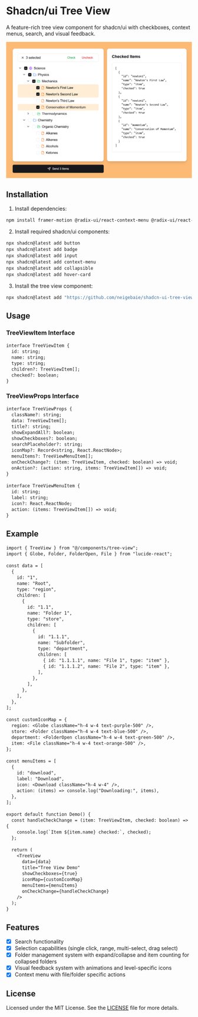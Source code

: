 # Shadcn/ui Tree View

A feature-rich tree view component for shadcn/ui with checkboxes, context menus, search, and visual feedback.

![screenshot](./screenshot.png)

## Installation

1. Install dependencies:
```bash
npm install framer-motion @radix-ui/react-context-menu @radix-ui/react-collapsible @radix-ui/react-hover-card
```

2. Install required shadcn/ui components:
```bash
npx shadcn@latest add button
npx shadcn@latest add badge
npx shadcn@latest add input
npx shadcn@latest add context-menu
npx shadcn@latest add collapsible
npx shadcn@latest add hover-card
```

3. Install the tree view component:
```bash
npx shadcn@latest add "https://github.com/neigebaie/shadcn-ui-tree-view/releases/download/v1.1.0/schema.json"
```

## Usage

### TreeViewItem Interface
```tsx
interface TreeViewItem {
  id: string;
  name: string;
  type: string;
  children?: TreeViewItem[];
  checked?: boolean;
}
```

### TreeViewProps Interface
```tsx
interface TreeViewProps {
  className?: string;
  data: TreeViewItem[];
  title?: string;
  showExpandAll?: boolean;
  showCheckboxes?: boolean;
  searchPlaceholder?: string;
  iconMap?: Record<string, React.ReactNode>;
  menuItems?: TreeViewMenuItem[];
  onCheckChange?: (item: TreeViewItem, checked: boolean) => void;
  onAction?: (action: string, items: TreeViewItem[]) => void;
}

interface TreeViewMenuItem {
  id: string;
  label: string;
  icon?: React.ReactNode;
  action: (items: TreeViewItem[]) => void;
}
```

## Example

```tsx
import { TreeView } from "@/components/tree-view";
import { Globe, Folder, FolderOpen, File } from "lucide-react";

const data = [
  {
    id: "1",
    name: "Root",
    type: "region",
    children: [
      {
        id: "1.1",
        name: "Folder 1",
        type: "store",
        children: [
          {
            id: "1.1.1",
            name: "Subfolder",
            type: "department",
            children: [
              { id: "1.1.1.1", name: "File 1", type: "item" },
              { id: "1.1.1.2", name: "File 2", type: "item" },
            ],
          },
        ],
      },
    ],
  },
];

const customIconMap = {
  region: <Globe className="h-4 w-4 text-purple-500" />,
  store: <Folder className="h-4 w-4 text-blue-500" />,
  department: <FolderOpen className="h-4 w-4 text-green-500" />,
  item: <File className="h-4 w-4 text-orange-500" />,
};

const menuItems = [
  {
    id: "download",
    label: "Download",
    icon: <Download className="h-4 w-4" />,
    action: (items) => console.log("Downloading:", items),
  },
];

export default function Demo() {
  const handleCheckChange = (item: TreeViewItem, checked: boolean) => {
    console.log(`Item ${item.name} checked:`, checked);
  };

  return (
    <TreeView
      data={data}
      title="Tree View Demo"
      showCheckboxes={true}
      iconMap={customIconMap}
      menuItems={menuItems}
      onCheckChange={handleCheckChange}
    />
  );
}
```

## Features

- [x] Search functionality
- [X] Selection capabilities (single click, range, multi-select, drag select)
- [X] Folder management system with expand/collapse and item counting for collapsed folders
- [X] Visual feedback system with animations and level-specific icons
- [X] Context menu with file/folder specific actions

## License

Licensed under the MIT License. See the [LICENSE](LICENSE) file for more details.
